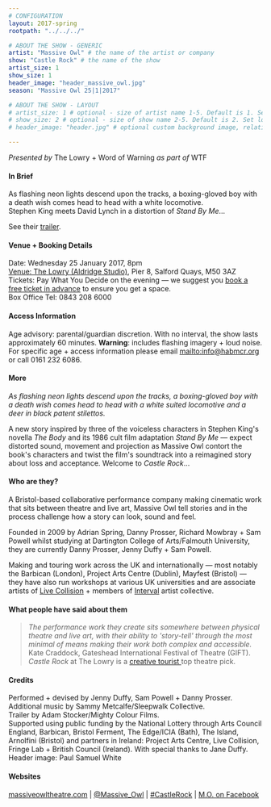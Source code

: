 ```yaml
---
# CONFIGURATION
layout: 2017-spring
rootpath: "../../../"

# ABOUT THE SHOW - GENERIC
artist: "Massive Owl" # the name of the artist or company
show: "Castle Rock" # the name of the show
artist_size: 1
show_size: 1
header_image: "header_massive_owl.jpg"    
season: "Massive Owl 25|1|2017"

# ABOUT THE SHOW - LAYOUT
# artist_size: 1 # optional - size of artist name 1-5. Default is 1. Set longer names to lower values
# show_size: 2 # optional - size of show name 2-5. Default is 2. Set longer names to lower values
# header_image: "header.jpg" # optional custom background image, relative to current page

---
```

*Presented by* The Lowry + Word of Warning *as part of* WTF          
         
#### In Brief      
As flashing neon lights descend upon the tracks, a boxing-gloved boy with a death wish comes head to head with a white locomotive.<br>Stephen King meets David Lynch in a distortion of *Stand By Me*…            
          
See their <a href="http://youtu.be/Viq1IxHS09M" target="_blank">trailer</a>.        
         
#### Venue + Booking Details    
Date: Wednesday 25 January 2017, 8pm          
<a href="http://www.thelowry.com/plan-your-visit/getting-here" target="_blank">Venue: The Lowry (Aldridge Studio)</a>, Pier 8, Salford Quays, M50 3AZ         
Tickets: Pay What You Decide on the evening — we suggest you <a href="http://www.thelowry.com/event/massive-owls-castle-rock" target="_blank">book a free ticket in advance</a> to ensure you get a space.         
Box Office Tel: 0843 208 6000          
          
#### Access Information        
Age advisory: parental/guardian discretion. With no interval, the show lasts approximately 60 minutes. **Warning**: includes flashing imagery + loud noise. For specific age + access information please email <mailto:info@habmcr.org> or call 0161 232 6086.     
             
#### More         
*As flashing neon lights descend upon the tracks, a boxing-gloved boy with a death wish comes head to head with a white suited locomotive and a deer in black patent stilettos.*        
        
A new story inspired by three of the voiceless characters in Stephen King's novella *The Body* and its 1986 cult film adaptation *Stand By Me* — expect distorted sound, movement and projection as Massive Owl contort the book's characters and twist the film's soundtrack into a reimagined story about loss and acceptance. Welcome to *Castle Rock*…         
       
#### Who are they?        
A Bristol-based collaborative performance company making cinematic work that sits between theatre and live art, Massive Owl tell stories and in the process challenge how a story can look, sound and feel.         
         
Founded in 2009 by Adrian Spring, Danny Prosser, Richard Mowbray + Sam Powell whilst studying at Dartington College of Arts/Falmouth University, they are currently Danny Prosser, Jenny Duffy + Sam Powell.

Making and touring work across the UK and internationally — most notably the Barbican (London), Project Arts Centre (Dublin), Mayfest (Bristol) — they have also run workshops at various UK universities and are associate artists of <a href="http://www.livecollision.com" target="_blank">Live Collision</a> + members of <a href="http://www.intervalbristol.org" target="_blank">Interval</a> artist collective.

#### What people have said about them         
>*The performance work they create sits somewhere between physical theatre and live art, with their ability to 'story-tell' through the most minimal of means making their work both complex and accessible.*<br>Kate Craddock, Gateshead International Festival of Theatre (GIFT).        
*Castle Rock* at The Lowry is a <a href="http://www.creativetourist.com/theatre" target="_blank">creative tourist </a> top theatre pick.        
         
#### Credits          
Performed + devised by Jenny Duffy, Sam Powell + Danny Prosser.<br>Additional music by Sammy Metcalfe/Sleepwalk Collective.<br>Trailer by Adam Stocker/Mighty Colour Films.<br>Supported using public funding by the National Lottery through Arts Council England, Barbican, Bristol Ferment, The Edge/ICIA (Bath), The Island, Arnolfini (Bristol) and partners in Ireland: Project Arts Centre, Live Collision, Fringe Lab + British Council (Ireland). With special thanks to Jane Duffy.<br>Header image: Paul Samuel White        
          
#### Websites          
<a href="http://www.massiveowltheatre.com/projects/castle-rock" target="_blank">massiveowltheatre.com</a> | <a href="http://twitter.com/Massive_Owl" target="_blank">@Massive_Owl</a> | <a href="http://twitter.com/hashtag/CastleRock" target="_blank">#CastleRock</a> | <a href="http://facebook.com/massiveowl" target="_blank">M.O. on Facebook</a>
